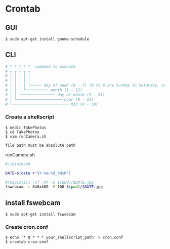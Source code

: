 # Crontab

## GUI
```zsh
$ sudo apt-get install gnome-schedule
```

## CLI


```zsh
# * * * * *  command to execute
# ┬ ┬ ┬ ┬ ┬
# │ │ │ │ │
# │ │ │ │ │
# │ │ │ │ └───── day of week (0 - 7) (0 to 6 are Sunday to Saturday, or use names; 7 is Sunday, the same as 0)
# │ │ │ └────────── month (1 - 12)
# │ │ └─────────────── day of month (1 - 31)
# │ └──────────────────── hour (0 - 23)
# └───────────────────────── min (0 - 59)
```

### Create a shellscript
```
$ mkdir TakePhotos
$ cd TakePhotos
$ vim runCamera.sh
```

`file path must be absolute path`

runCamera.sh
```bash
#!/bin/bash

DATE=$(date +"%Y-%m-%d_%H%M")

#raspistill -vf -hf -o $(pwd)/$DATE.jpg
fswebcam -r 640x480 -F 100 $(pwd)/$DATE.jpg

```

## install fswebcam
```
$ sudo apt-get install fswebcam
```

### Create cron.conf
```
$ echo '* 8 * * * your_shellscript_path' > cron.conf
$ crontab cron.conf
```
